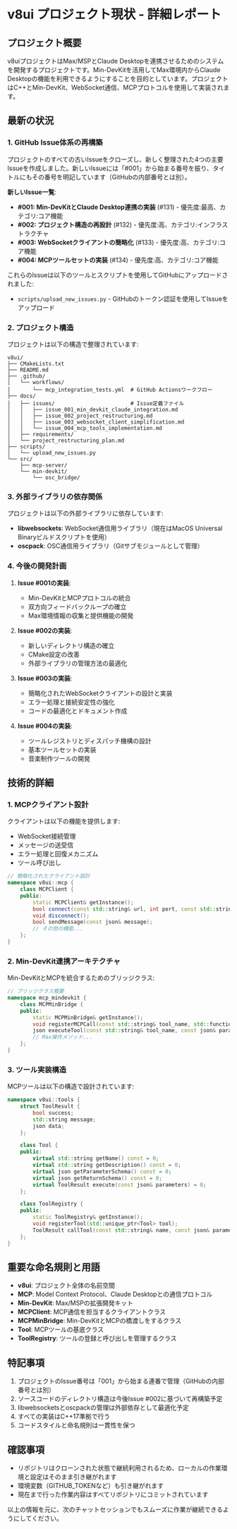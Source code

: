 # v8ui プロジェクト現状 - 詳細レポート

## プロジェクト概要

v8uiプロジェクトはMax/MSPとClaude Desktopを連携させるためのシステムを開発するプロジェクトです。Min-DevKitを活用してMax環境内からClaude Desktopの機能を利用できるようにすることを目的としています。プロジェクトはC++とMin-DevKit、WebSocket通信、MCPプロトコルを使用して実装されます。

## 最新の状況

### 1. GitHub Issue体系の再構築

プロジェクトのすべての古いIssueをクローズし、新しく整理された4つの主要Issueを作成しました。新しいIssueには「#001」から始まる番号を振り、タイトルにもその番号を明記しています（GitHubの内部番号とは別）。

**新しいIssue一覧**:
- **#001: Min-DevKitとClaude Desktop連携の実装** (#131) - 優先度:最高、カテゴリ:コア機能
- **#002: プロジェクト構造の再設計** (#132) - 優先度:高、カテゴリ:インフラストラクチャ
- **#003: WebSocketクライアントの簡略化** (#133) - 優先度:高、カテゴリ:コア機能
- **#004: MCPツールセットの実装** (#134) - 優先度:高、カテゴリ:コア機能

これらのIssueは以下のツールとスクリプトを使用してGitHubにアップロードされました:
- `scripts/upload_new_issues.py` - GitHubのトークン認証を使用してIssueをアップロード

### 2. プロジェクト構造

プロジェクトは以下の構造で整理されています:

```
v8ui/
├── CMakeLists.txt
├── README.md
├── .github/
│   └── workflows/
│       └── mcp_integration_tests.yml  # GitHub Actionsワークフロー
├── docs/
│   ├── issues/                        # Issue定義ファイル
│   │   ├── issue_001_min_devkit_claude_integration.md
│   │   ├── issue_002_project_restructuring.md
│   │   ├── issue_003_websocket_client_simplification.md
│   │   └── issue_004_mcp_tools_implementation.md
│   ├── requirements/
│   └── project_restructuring_plan.md
├── scripts/
│   └── upload_new_issues.py
└── src/
    ├── mcp-server/
    └── min-devkit/
        └── osc_bridge/
```

### 3. 外部ライブラリの依存関係

プロジェクトは以下の外部ライブラリに依存しています:
- **libwebsockets**: WebSocket通信用ライブラリ（現在はMacOS Universal Binaryビルドスクリプトを使用）
- **oscpack**: OSC通信用ライブラリ（Gitサブモジュールとして管理）

### 4. 今後の開発計画

1. **Issue #001の実装**:
   - Min-DevKitとMCPプロトコルの統合
   - 双方向フィードバックループの確立
   - Max環境情報の収集と提供機能の開発

2. **Issue #002の実装**:
   - 新しいディレクトリ構造の確立
   - CMake設定の改善
   - 外部ライブラリの管理方法の最適化

3. **Issue #003の実装**:
   - 簡略化されたWebSocketクライアントの設計と実装
   - エラー処理と接続安定性の強化
   - コードの最適化とドキュメント作成

4. **Issue #004の実装**:
   - ツールレジストリとディスパッチ機構の設計
   - 基本ツールセットの実装
   - 音楽制作ツールの開発

## 技術的詳細

### 1. MCPクライアント設計

クライアントは以下の機能を提供します:
- WebSocket接続管理
- メッセージの送受信
- エラー処理と回復メカニズム
- ツール呼び出し

```cpp
// 簡略化されたクライアント設計
namespace v8ui::mcp {
    class MCPClient {
    public:
        static MCPClient& getInstance();
        bool connect(const std::string& url, int port, const std::string& path = "/");
        void disconnect();
        bool sendMessage(const json& message);
        // その他の機能...
    };
}
```

### 2. Min-DevKit連携アーキテクチャ

Min-DevKitとMCPを統合するためのブリッジクラス:

```cpp
// ブリッジクラス概要
namespace mcp_mindevkit {
    class MCPMinBridge {
    public:
        static MCPMinBridge& getInstance();
        void registerMCPCall(const std::string& tool_name, std::function<json(const json&)> handler);
        json executeTool(const std::string& tool_name, const json& params);
        // Max操作メソッド...
    };
}
```

### 3. ツール実装構造

MCPツールは以下の構造で設計されています:

```cpp
namespace v8ui::tools {
    struct ToolResult {
        bool success;
        std::string message;
        json data;
    };

    class Tool {
    public:
        virtual std::string getName() const = 0;
        virtual std::string getDescription() const = 0;
        virtual json getParameterSchema() const = 0;
        virtual json getReturnSchema() const = 0;
        virtual ToolResult execute(const json& parameters) = 0;
    };

    class ToolRegistry {
    public:
        static ToolRegistry& getInstance();
        void registerTool(std::unique_ptr<Tool> tool);
        ToolResult callTool(const std::string& name, const json& parameters);
    };
}
```

## 重要な命名規則と用語

- **v8ui**: プロジェクト全体の名前空間
- **MCP**: Model Context Protocol、Claude Desktopとの通信プロトコル
- **Min-DevKit**: Max/MSPの拡張開発キット
- **MCPClient**: MCP通信を担当するクライアントクラス
- **MCPMinBridge**: Min-DevKitとMCPの橋渡しをするクラス
- **Tool**: MCPツールの基底クラス
- **ToolRegistry**: ツールの登録と呼び出しを管理するクラス

## 特記事項

1. プロジェクトのIssue番号は「001」から始まる連番で管理（GitHubの内部番号とは別）
2. ソースコードのディレクトリ構造は今後Issue #002に基づいて再構築予定
3. libwebsocketsとoscpackの管理は外部依存として最適化予定
4. すべての実装はC++17準拠で行う
5. コードスタイルと命名規則は一貫性を保つ

## 確認事項

- リポジトリはクローンされた状態で継続利用されるため、ローカルの作業環境と設定はそのまま引き継がれます
- 環境変数（GITHUB_TOKENなど）も引き継がれます
- 現在まで行った作業内容はすべてリポジトリにコミットされています

以上の情報を元に、次のチャットセッションでもスムーズに作業が継続できるようにしてください。
